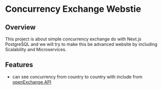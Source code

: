 # Concurrency Exchange Webstie

## Overview

This project is about simple concurrency exchange do with Next.js PostgreSQL and we will try to make this be advanced website by including Scalability and Microservices.

## Features

- can see concurrency from country to country with include from [openExchange API](https://openexchangerates.org/)
